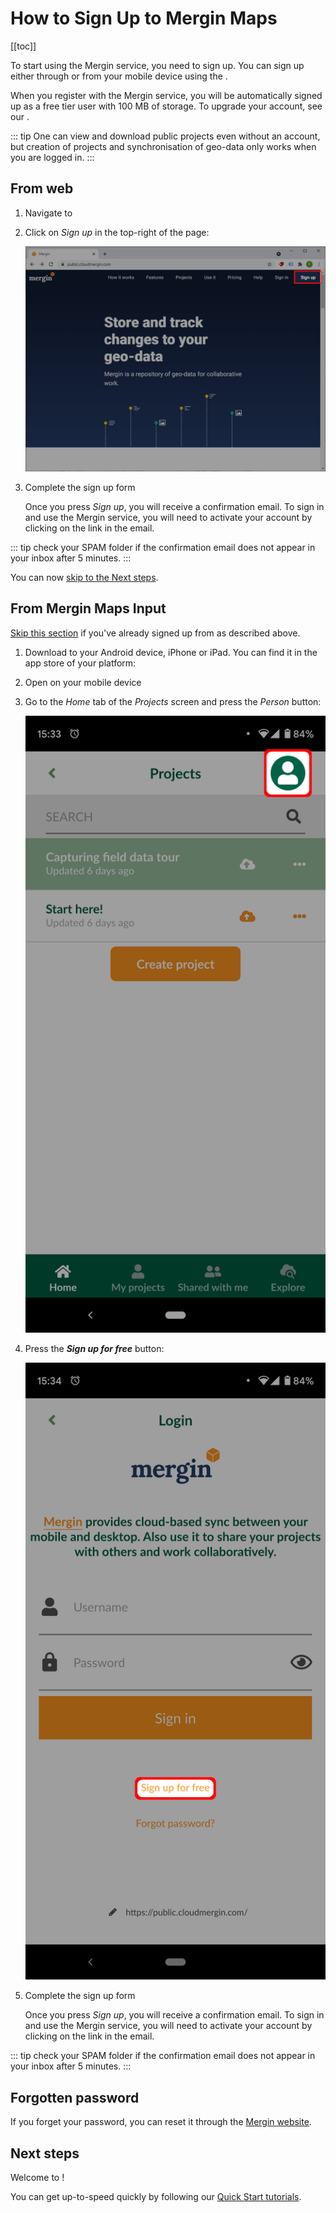# How to Sign Up to Mergin Maps
[[toc]]

To start using the Mergin service, you need to sign up. You can sign up either through <MainDomainNameLink /> or from your mobile device using the <MobileAppName />.

When you register with the Mergin service, you will be automatically signed up as a free tier user with 100 MB of storage. To upgrade your account, see our <MainDomainNameLink id="pricing" desc="Subscription plans" />.

::: tip
One can view and download public projects even without an account, but creation of projects and synchronisation of geo-data only works when you are logged in.
:::

## From web

1. Navigate to <MainDomainNameLink />

2. Click on *Sign up* in the top-right of the page:

   ![](./mergin-web-register.jpg)
   
3. Complete the sign up form

   Once you press *Sign up*, you will receive a confirmation email. To sign in and use the Mergin service, you will need to activate your account by clicking on the link in the email.

::: tip
check your SPAM folder if the confirmation email does not appear in your inbox after 5 minutes.
:::

   You can now [skip to the Next steps](./index.md#next-steps).


## From Mergin Maps Input

<Badge text="Since Input 0.7.0" type="info"/>

<!-- If you already have installed <MobileAppName /> then you can sign up from there. -->

[Skip this section](./index.md#next-steps) if you've already signed up from <MainDomainName /> as described above.

1. Download <MobileAppName /> to your Android device, iPhone or iPad. You can find it in the app store of your platform:

   <AppDownload></AppDownload>

1. Open <MobileAppName /> on your mobile device

2. Go to the *Home* tab of the *Projects* screen and press the *Person* button:

   ![](./merginmaps-mobile-person-button.jpg)
   
3. Press the ***Sign up for free*** button:
   
   ![](./merginmaps-mobile-sign-up.jpg)
   
4. Complete the sign up form

   Once you press *Sign up*, you will receive a confirmation email. To sign in and use the Mergin service, you will need to activate your account by clicking on the link in the email.

::: tip
check your SPAM folder if the confirmation email does not appear in your inbox after 5 minutes.
:::


## Forgotten password

If you forget your password, you can reset it through the [Mergin website](https://app.merginmaps.com/login/reset).


## Next steps

Welcome to <MainPlatformName />!

You can get up-to-speed quickly by following our [Quick Start tutorials](../../tutorials/capturing-first-data/index.md).
